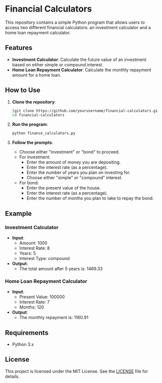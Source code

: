 # Financial Calculators

This repository contains a simple Python program that allows users to access two different financial calculators: an investment calculator and a home loan repayment calculator.

## Features

- **Investment Calculator**: Calculate the future value of an investment based on either simple or compound interest.
- **Home Loan Repayment Calculator**: Calculate the monthly repayment amount for a home loan.

## How to Use

1. **Clone the repository**:
    ```sh
    [git clone https://github.com/yourusername/financial-calculators.git](https://github.com/Oarabile24/Calculator.git)
    cd financial-calculators
    ```

2. **Run the program**:
    ```sh
    python finance_calculators.py
    ```

3. **Follow the prompts**:
    - Choose either "investment" or "bond" to proceed.
    - For investment:
        - Enter the amount of money you are depositing.
        - Enter the interest rate (as a percentage).
        - Enter the number of years you plan on investing for.
        - Choose either "simple" or "compound" interest.
    - For bond:
        - Enter the present value of the house.
        - Enter the interest rate (as a percentage).
        - Enter the number of months you plan to take to repay the bond.

## Example

### Investment Calculator
- **Input**:
  - Amount: 1000
  - Interest Rate: 8
  - Years: 5
  - Interest Type: compound
- **Output**:
  - The total amount after 5 years is: 1469.33

### Home Loan Repayment Calculator
- **Input**:
  - Present Value: 100000
  - Interest Rate: 7
  - Months: 120
- **Output**:
  - The monthly repayment is: 1160.91

## Requirements

- Python 3.x

## License

This project is licensed under the MIT License. See the [LICENSE](LICENSE) file for details.
